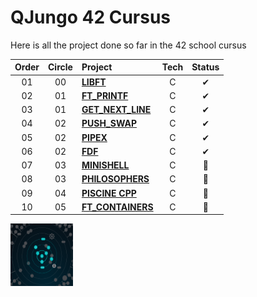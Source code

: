 # QJungo 42 Cursus
Here is all the project done so far in the 42 school cursus

| Order | Circle | Project                                                                                   | Tech | Status |
|:-----:|:------:|:------------------------------------------------------------------------------------------|:----:|:------:|
|  01   |   00   | [**LIBFT**](https://github.com/QJungo-42Cursus/libft)                                     |  C   |   ✔    |
|  02   |   01   | [**FT_PRINTF**](https://github.com/QJungo-42Cursus/ft_printf)                             |  C   |   ✔    |
|  03   |   01   | [**GET_NEXT_LINE**](https://github.com/QJungo-42Cursus/libft/blob/master/get_next_line.c) |  C   |   ✔    |
|  04   |   02   | [**PUSH_SWAP**](https://github.com/QJungo-42Cursus/push_swap)                             |  C   |   ✔    |
|  05   |   02   | [**PIPEX**](https://github.com/QJungo-42Cursus/pipex)                                     |  C   |   ✔    |
|  06   |   02   | [**FDF**](https://github.com/QJungo-42Cursus/fdf)                                         |  C   |   ✔    |
|  07   |   03   | [**MINISHELL**](https://github.com/JungoQuentin/minishell)                                |  C   |   📌   |
|  08   |   03   | [**PHILOSOPHERS**](https://github.com/QJungo-42Cursus/philosophers)                       |  C   |   📂   |
|  09   |   04   | [**PISCINE CPP**](https://github.com/QJungo-42Cursus/cpp)                                 |  C   |   📂   |
|  10   |   05   | [**FT_CONTAINERS**](https://github.com/QJungo-42Cursus/ft_containers)                     |  C   |   📂   |

<img alt="holy graph of 42 Cursus" src="little_holy_graph.png" width="100" height="100"/>